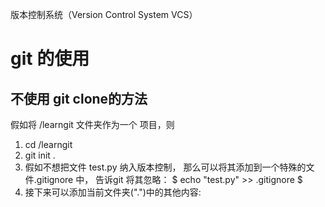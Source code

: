 版本控制系统（Version Control System VCS）

# git 的使用
## 

## 不使用 git clone的方法
假如将 /learngit 文件夹作为一个 项目，则
1. cd /learngit 
2. git init .
3. 假如不想把文件 test.py 纳入版本控制， 那么可以将其添加到一个特殊的文件.gitignore 中， 告诉git 将其忽略： $ echo "test.py" >> .gitignore $
4. 接下来可以添加当前文件夹(".")中的其他内容: 
